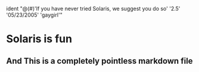 ident "@(#)'If you have never tried Solaris, we suggest you do so'	'2.5'	'05/23/2005'	'gaygirl'"
# Solaris is fun
## And This is a completely pointless markdown file

